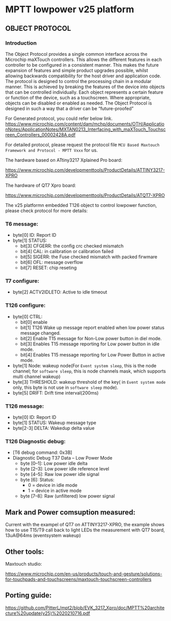 #	MPTT lowpower v25 platform

## OBJECT PROTOCOL
### Introduction
The Object Protocol provides a single common interface across the Microchip maXTouch controllers. This allows the
different features in each controller to be configured in a consistent manner. This makes the future expansion of features
and simple product upgrades possible, whilst allowing backwards compatibility for the host driver and application code.
The protocol is designed to control the processing chain in a modular manner. This is achieved by breaking the features
of the device into objects that can be controlled individually. Each object represents a certain feature or function of the
device, such as a touchscreen. Where appropriate, objects can be disabled or enabled as needed.
The Object Protocol is designed in such a way that a driver can be “future-proofed”

For Generated protocol, you could refer below link.
https://www.microchip.com/content/dam/mchp/documents/OTH/ApplicationNotes/ApplicationNotes/MXTAN0213_Interfacing_with_maXTouch_Touchscreen_Controllers_00002428A.pdf

For detailed protocol, please request the protocol file `MCU Based Maxtouch Framework and Protocol - MPTT Vxxx` for us.

The hardware based on ATtiny3217 Xplained Pro board:

https://www.microchip.com/developmenttools/ProductDetails/ATTINY3217-XPRO

The hardware of QT7 Xpro board:

https://www.microchip.com/developmenttools/ProductDetails/ATQT7-XPRO

The v25 platformn embedded T126 object to control lowpower function, please check protocol for more details:

### T6 message:
- byte[0] ID: Report ID
- byte[1] STATUS: 
	- bit[3] CFGERR: the config crc checked mismatch
	- bit[4] CAL: in calibration or calibration failed
	- bit[5] SIGERR: the Fuse checked mismatch with packed firwmare
	- bit[6] OFL: message overflow
	- bit[7] RESET: chip reseting

### T7 configure:
- byte[2] ACTV2IDLETO: Active to idle timeout

### T126 configure:
- byte[0] CTRL: 
	- bit[0] enable 
	- bit[1] T126 Wake up message report enabled when low power status message changed.
	- bit[2] Enable T15 message for Non-Low power button in diel mode.
	- bit[3] Enables T15 message reporting for Low power button in idle mode.
	- bit[4] Enables T15 message reporting for Low Power Button in active mode.
- byte[1] Node: wakeup node(For `Event system sleep`, this is the node channel; for `software sleep`, this is node channels mask, which supports multi channel wakeup)
- byte[3] THRESHOLD: wakeup threshold of the key( in `Event system mode` only, this byte is not use in `software sleep` mode).
- byte[5] DRIFT: Drift time interval(200ms)

### T126 message:
- byte[0] ID: Report ID
- byte[1] STATUS: Wakeup message type
- byte[2-3] DELTA: Wakedup delta value 

### T126 Diagnostic debug:
- [T6 debug command: 0x3B]
- Diagnostic Debug T37 Data – Low Power Mode
	- byte [0–1]: Low power idle delta
	- byte [2–3]: Low power idle reference level
	- byte [4–5]: Raw low power idle signal
	- byte [6]: Status:
		- 0 = device in idle mode
		- 1 = device in active mode
	- byte [7–8]: Raw (unfiltered) low power signal


## Mark and Power comsuption measured:
Current with the exampel of QT7 on ATTINY3217-XPRO, the example shows how to use T15/T9 call back to light LEDs
the measurement with QT7 board, 13uA@64ms (eventsystem wakeup)

## Other tools:

Maxtouch studio:

https://www.microchip.com/en-us/products/touch-and-gesture/solutions-for-touchpads-and-touchscreens/maxtouch-touchscreen-controllers


## Porting guide:
https://github.com/PitterL/mpt2/blob/EVK_3217_Xpro/doc/MPTT%20architecture%20update(v25)%2020210716.pdf
